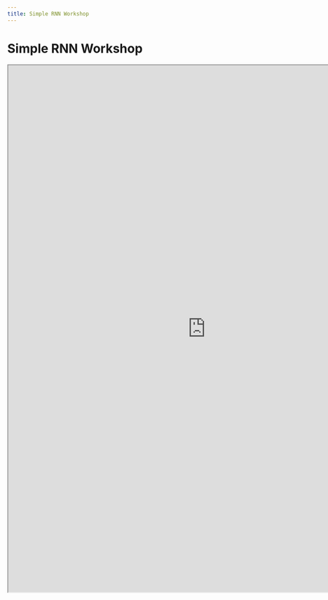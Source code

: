 ```yaml
---
title: Simple RNN Workshop
---
```


# Simple RNN Workshop


<iframe src="https://nbviewer.jupyter.org/github/pantelis/handson-ml2/blob/master/15_processing_sequences_using_rnns_and_cnns.ipynb" width="900" height="1200"></iframe>



